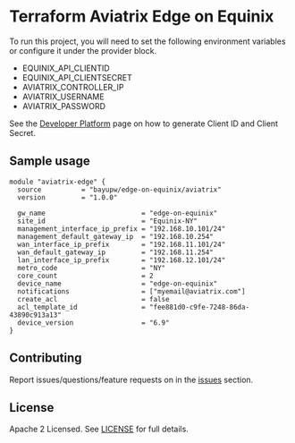 # Terraform Aviatrix Edge on Equinix

To run this project, you will need to set the following environment variables or configure it under the provider block.
- EQUINIX_API_CLIENTID
- EQUINIX_API_CLIENTSECRET
- AVIATRIX_CONTROLLER_IP
- AVIATRIX_USERNAME
- AVIATRIX_PASSWORD

See the [Developer Platform](https://developer.equinix.com/docs?page=/dev-docs/fabric/overview) page on how to generate Client ID and Client Secret.

## Sample usage

```hcl
module "aviatrix-edge" {
  source          = "bayupw/edge-on-equinix/aviatrix"
  version         = "1.0.0"

  gw_name                        = "edge-on-equinix"
  site_id                        = "Equinix-NY"
  management_interface_ip_prefix = "192.168.10.101/24"
  management_default_gateway_ip  = "192.168.10.254"
  wan_interface_ip_prefix        = "192.168.11.101/24"
  wan_default_gateway_ip         = "192.168.11.254"
  lan_interface_ip_prefix        = "192.168.12.101/24"
  metro_code                     = "NY"
  core_count                     = 2
  device_name                    = "edge-on-equinix"
  notifications                  = ["myemail@aviatrix.com"]
  create_acl                     = false
  acl_template_id                = "fee881d0-c9fe-7248-86da-43890c913a13"
  device_version                 = "6.9"
}
```

## Contributing

Report issues/questions/feature requests on in the [issues](https://github.com/bayupw/terraform-aviatrix-edge-on-equinix/issues/new) section.

## License

Apache 2 Licensed. See [LICENSE](https://github.com/bayupw/terraform-aviatrix-edge-on-equinix/tree/master/LICENSE) for full details.